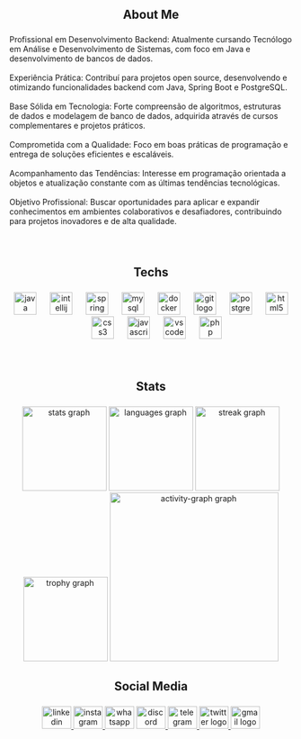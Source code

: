 <h2 align="center">About Me</h2>

###

<p align="left">Profissional em Desenvolvimento Backend: Atualmente cursando Tecnólogo em Análise e Desenvolvimento de Sistemas, com foco em Java e desenvolvimento de bancos de dados.<br><br>Experiência Prática: Contribuí para projetos open source, desenvolvendo e otimizando funcionalidades backend com Java, Spring Boot e PostgreSQL.<br><br>Base Sólida em Tecnologia: Forte compreensão de algoritmos, estruturas de dados e modelagem de banco de dados, adquirida através de cursos complementares e projetos práticos.<br><br>Comprometida com a Qualidade: Foco em boas práticas de programação e entrega de soluções eficientes e escaláveis.<br><br>Acompanhamento das Tendências: Interesse em programação orientada a objetos e atualização constante com as últimas tendências tecnológicas.<br><br>Objetivo Profissional: Buscar oportunidades para aplicar e expandir conhecimentos em ambientes colaborativos e desafiadores, contribuindo para projetos inovadores e de alta qualidade.</p>

###

<br clear="both">

<h2 align="center">Techs</h2>

###

<div align="center">
  <img src="https://cdn.jsdelivr.net/gh/devicons/devicon/icons/java/java-original-wordmark.svg" height="40" alt="java logo"  />
  <img width="16" />
  <img src="https://cdn.jsdelivr.net/gh/devicons/devicon/icons/intellij/intellij-original.svg" height="40" alt="intellij logo"  />
  <img width="16" />
  <img src="https://cdn.jsdelivr.net/gh/devicons/devicon/icons/spring/spring-original-wordmark.svg" height="40" alt="spring logo"  />
  <img width="16" />
  <img src="https://cdn.jsdelivr.net/gh/devicons/devicon/icons/mysql/mysql-original-wordmark.svg" height="40" alt="mysql logo"  />
  <img width="16" />
  <img src="https://cdn.jsdelivr.net/gh/devicons/devicon/icons/docker/docker-original.svg" height="40" alt="docker logo"  />
  <img width="16" />
  <img src="https://cdn.jsdelivr.net/gh/devicons/devicon/icons/git/git-plain-wordmark.svg" height="40" alt="git logo"  />
  <img width="16" />
  <img src="https://cdn.jsdelivr.net/gh/devicons/devicon/icons/postgresql/postgresql-original-wordmark.svg" height="40" alt="postgresql logo"  />
  <img width="16" />
  <img src="https://cdn.jsdelivr.net/gh/devicons/devicon/icons/html5/html5-plain-wordmark.svg" height="40" alt="html5 logo"  />
  <img width="16" />
  <img src="https://cdn.jsdelivr.net/gh/devicons/devicon/icons/css3/css3-plain-wordmark.svg" height="40" alt="css3 logo"  />
  <img width="16" />
  <img src="https://cdn.jsdelivr.net/gh/devicons/devicon/icons/javascript/javascript-plain.svg" height="40" alt="javascript logo"  />
  <img width="16" />
  <img src="https://cdn.jsdelivr.net/gh/devicons/devicon/icons/vscode/vscode-original.svg" height="40" alt="vscode logo"  />
  <img width="16" />
  <img src="https://cdn.jsdelivr.net/gh/devicons/devicon/icons/php/php-original.svg" height="40" alt="php logo"  />
</div>

###

<br clear="both">

<h2 align="center">Stats</h2>

###

<div align="center">
  <img src="https://github-readme-stats.vercel.app/api?username=TatianaModelGBock&hide_title=false&hide_rank=false&show_icons=true&include_all_commits=true&count_private=true&disable_animations=false&theme=radical&locale=en&hide_border=true&order=1" height="150" alt="stats graph"  />
  <img src="https://github-readme-stats.vercel.app/api/top-langs?username=TatianaModelGBock&locale=en&hide_title=false&layout=compact&card_width=320&langs_count=5&theme=radical&hide_border=true&order=2" height="150" alt="languages graph"  />
  <img src="https://streak-stats.demolab.com?user=TatianaModelGBock&locale=en&mode=daily&theme=radical&hide_border=true&border_radius=5&order=3" height="150" alt="streak graph"  />
  <img src="https://github-profile-trophy.vercel.app?username=TatianaModelGBock&theme=radical&column=-1&row=1&margin-w=8&margin-h=8&no-bg=true&no-frame=true&order=4" height="150" alt="trophy graph"  />
  <img src="https://github-readme-activity-graph.vercel.app/graph?username=TatianaModelGBock&radius=16&theme=redical&area=true&order=5&hide_border=true" height="300" alt="activity-graph graph"  />
</div>

###

<h2 align="center">Social Media</h2>

###

<div align="center">
  <a href="https://www.linkedin.com/in/tatiana-model-guimarães-bock/" target="_blank">
    <img src="https://raw.githubusercontent.com/maurodesouza/profile-readme-generator/master/src/assets/icons/social/linkedin/default.svg" width="52" height="40" alt="linkedin logo"  />
  </a>
  <a href="@devfutura" target="_blank">
    <img src="https://raw.githubusercontent.com/maurodesouza/profile-readme-generator/master/src/assets/icons/social/instagram/default.svg" width="52" height="40" alt="instagram logo"  />
  </a>
  <img src="https://raw.githubusercontent.com/maurodesouza/profile-readme-generator/master/src/assets/icons/social/whatsapp/default.svg" width="52" height="40" alt="whatsapp logo"  />
  <a href="tatiana_mgb" target="_blank">
    <img src="https://raw.githubusercontent.com/maurodesouza/profile-readme-generator/master/src/assets/icons/social/discord/default.svg" width="52" height="40" alt="discord logo"  />
  </a>
  <a href="@tatianamgb" target="_blank">
    <img src="https://raw.githubusercontent.com/maurodesouza/profile-readme-generator/master/src/assets/icons/social/telegram/default.svg" width="52" height="40" alt="telegram logo"  />
  </a>
  <a href="@ModelBock" target="_blank">
    <img src="https://raw.githubusercontent.com/maurodesouza/profile-readme-generator/master/src/assets/icons/social/twitter/default.svg" width="52" height="40" alt="twitter logo"  />
  </a>
  <a href="devtatianamgb@gmail.com" target="_blank">
    <img src="https://raw.githubusercontent.com/maurodesouza/profile-readme-generator/master/src/assets/icons/social/gmail/default.svg" width="52" height="40" alt="gmail logo"  />
  </a>
</div>

###

